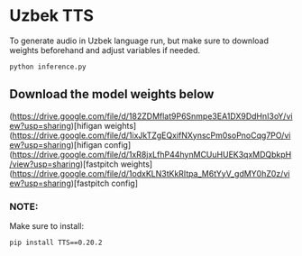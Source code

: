 # Uzbek TTS

To generate audio in Uzbek language run, but make sure to download weights beforehand and adjust variables if needed.

```
python inference.py
```

## Download the model weights below

(https://drive.google.com/file/d/182ZDMflat9P6Snmpe3EA1DX9DdHnI3oY/view?usp=sharing)[hifigan weights]
(https://drive.google.com/file/d/1ixJkTZgEQxifNXynscPm0soPnoCqg7PO/view?usp=sharing)[hifigan config]
(https://drive.google.com/file/d/1xR8jxLfhP44hynMCUuHUEK3qxMDQbkpH/view?usp=sharing)[fastpitch weights]
(https://drive.google.com/file/d/1odxKLN3tKkRItpa_M6tYyV_gdMY0hZ0z/view?usp=sharing)[fastpitch config]


### NOTE: 

Make sure to install:

```
pip install TTS==0.20.2
```